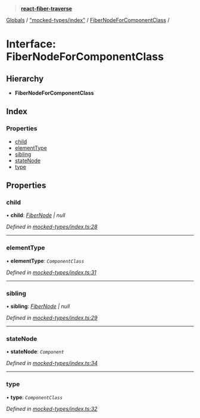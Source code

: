 > **[react-fiber-traverse](../README.md)**

[Globals](../globals.md) / ["mocked-types/index"](../modules/_mocked_types_index_.md) / [FiberNodeForComponentClass](_mocked_types_index_.fibernodeforcomponentclass.md) /

# Interface: FiberNodeForComponentClass

## Hierarchy

* **FiberNodeForComponentClass**

## Index

### Properties

* [child](_mocked_types_index_.fibernodeforcomponentclass.md#child)
* [elementType](_mocked_types_index_.fibernodeforcomponentclass.md#elementtype)
* [sibling](_mocked_types_index_.fibernodeforcomponentclass.md#sibling)
* [stateNode](_mocked_types_index_.fibernodeforcomponentclass.md#statenode)
* [type](_mocked_types_index_.fibernodeforcomponentclass.md#type)

## Properties

###  child

• **child**: *[FiberNode](../modules/_mocked_types_index_.md#fibernode) | null*

*Defined in [mocked-types/index.ts:28](https://github.com/bendtherules/react-fiber-traverse/blob/fd6dad2/src/mocked-types/index.ts#L28)*

___

###  elementType

• **elementType**: *`ComponentClass`*

*Defined in [mocked-types/index.ts:31](https://github.com/bendtherules/react-fiber-traverse/blob/fd6dad2/src/mocked-types/index.ts#L31)*

___

###  sibling

• **sibling**: *[FiberNode](../modules/_mocked_types_index_.md#fibernode) | null*

*Defined in [mocked-types/index.ts:29](https://github.com/bendtherules/react-fiber-traverse/blob/fd6dad2/src/mocked-types/index.ts#L29)*

___

###  stateNode

• **stateNode**: *`Component`*

*Defined in [mocked-types/index.ts:34](https://github.com/bendtherules/react-fiber-traverse/blob/fd6dad2/src/mocked-types/index.ts#L34)*

___

###  type

• **type**: *`ComponentClass`*

*Defined in [mocked-types/index.ts:32](https://github.com/bendtherules/react-fiber-traverse/blob/fd6dad2/src/mocked-types/index.ts#L32)*